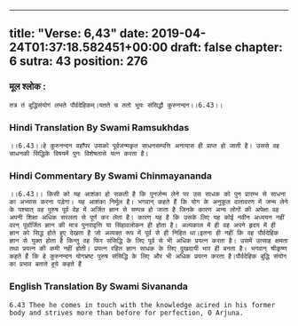 
---
title: "Verse: 6,43"
date: 2019-04-24T01:37:18.582451+00:00
draft: false
chapter: 6
sutra: 43
position: 276
---
### मूल श्लोक :
```
तत्र तं बुद्धिसंयोगं लभते पौर्वदेहिकम्।यतते च ततो भूयः संसिद्धौ कुरुनन्दन।।6.43।।

```

### Hindi Translation By Swami Ramsukhdas
```
।।6.43।।हे कुरुनन्दन वहाँपर उसको पूर्वजन्मकृत साधनसम्पत्ति अनायास ही प्राप्त हो जाती है। उससे वह साधनकी सिद्धिके विषयमें पुनः विशेषतासे यत्न करता है।

```

### Hindi Commentary By Swami Chinmayananda
```
।।6.43।। किसी को यह आशंका हो सकती है कि पुनर्जन्म लेने पर उस साधक को पुन प्रारम्भ से साधना का अभ्यास करना पड़ेगा। यह आशंका निर्मूल है। भगवान् कहते हैं कि योग के अनुकूल वातावरण में जन्म लेने के पश्चात् वह पुरुष पूर्व देह में अर्जित ज्ञान से सम्पन्न हो जाता है जिनके कारण अन्य लोगों की अपेक्षा वह अपनी शिक्षा अधिक सरलता से पूर्ण कर लेता है। कारण यह है कि उसके लिए यह कोई नवीन अध्ययन नहीं वरन् पूर्वार्जित ज्ञान की मात्र पुनरावृत्ति या सिंहावलोकन ही होता है। अल्पकाल में ही वह अपने हृदय में ही ज्ञान को सिद्ध होते हुए देखता है जो अव्यक्त रूप में पूर्व से ही निहित था।इतना ही नहीं कि वह पौर्वदेहिक ज्ञान से युक्त होता है किन्तु वह फिर संसिद्धि के लिए पूर्व से भी अधिक प्रयत्न करता है। उसमें उत्साह क्षमता तथा प्रयत्न की कमी नहीं होती। प्रयत्न रहित ज्ञान साधक के लिए दुखदायी भार ही बनता है। भगवान् श्रीकृष्ण कहते हैं कि हे कुरुनन्दन योगभ्रष्ट पुरुष संसिद्धि के लिए और भी अधिक प्रयत्न करता है।पौर्वदेहिक बुद्धि संयोग का प्रभाव बताते हुये कहते हैं

```

### English Translation By Swami  Sivananda
```
6.43 Thee he comes in touch with the knowledge acired in his former body and strives more than before for perfection, O Arjuna.

```

